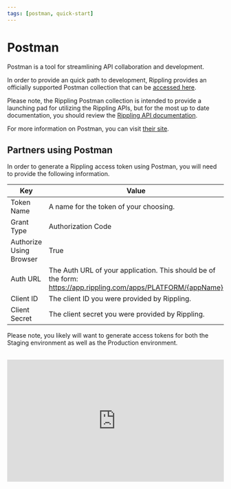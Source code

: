 ```yaml
---
tags: [postman, quick-start]
---
```


# Postman

Postman is a tool for streamlining API collaboration and development.

In order to provide an quick path to development, Rippling provides an officially supported Postman collection that can be [accessed here](https://documenter.getpostman.com/view/11475460/T1LQhS1V?version=latest).

Please note, the Rippling Postman collection is intended to provide a launching pad for utilizing the Rippling APIs, but for the most up to date documentation, you should review the [Rippling API documentation](https://rippling.stoplight.io/docs/rippling-api/RipplingOpenAPI.v1.yaml).

For more information on Postman, you can visit [their site](https://www.postman.com/).

## Partners using Postman

In order to generate a Rippling access token using Postman, you will need to provide the following information.

| Key                     | Value                                                                                                            |
| ----------------------- | ---------------------------------------------------------------------------------------------------------------- |
| Token Name              | A name for the token of your choosing.                                                                           |
| Grant Type              | Authorization Code                                                                                               |
| Authorize Using Browser | True                                                                                                             |
| Auth URL                | The Auth URL of your application. This should be of the form: <https://app.rippling.com/apps/PLATFORM/{appName}> |
| Client ID               | The client ID you were provided by Rippling.                                                                     |
| Client Secret           | The client secret you were provided by Rippling.                                                                 |

Please note, you likely will want to generate access tokens for both the Staging environment as well as the Production environment.

<br />

<div style="position: relative; padding-bottom: 56.25%; height: 0;"><iframe src="https://www.loom.com/embed/6af93506e2c34ca983ca60d65f196f8b" frameborder="0" webkitallowfullscreen mozallowfullscreen allowfullscreen style="position: absolute; top: 0; left: 0; width: 100%; height: 100%;"></iframe></div>
